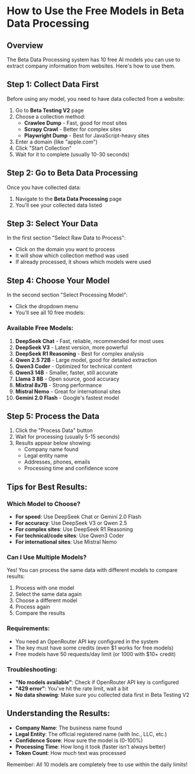 # How to Use the Free Models in Beta Data Processing

## Overview
The Beta Data Processing system has 10 free AI models you can use to extract company information from websites. Here's how to use them.

## Step 1: Collect Data First
Before using any model, you need to have data collected from a website:

1. Go to **Beta Testing V2** page
2. Choose a collection method:
   - **Crawlee Dump** - Fast, good for most sites
   - **Scrapy Crawl** - Better for complex sites
   - **Playwright Dump** - Best for JavaScript-heavy sites
3. Enter a domain (like "apple.com")
4. Click "Start Collection"
5. Wait for it to complete (usually 10-30 seconds)

## Step 2: Go to Beta Data Processing
Once you have collected data:

1. Navigate to the **Beta Data Processing** page
2. You'll see your collected data listed

## Step 3: Select Your Data
In the first section "Select Raw Data to Process":
- Click on the domain you want to process
- It will show which collection method was used
- If already processed, it shows which models were used

## Step 4: Choose Your Model
In the second section "Select Processing Model":
- Click the dropdown menu
- You'll see all 10 free models:

### Available Free Models:
1. **DeepSeek Chat** - Fast, reliable, recommended for most uses
2. **DeepSeek V3** - Latest version, more powerful
3. **DeepSeek R1 Reasoning** - Best for complex analysis
4. **Qwen 2.5 72B** - Large model, good for detailed extraction
5. **Qwen3 Coder** - Optimized for technical content
6. **Qwen3 14B** - Smaller, faster, still accurate
7. **Llama 3 8B** - Open source, good accuracy
8. **Mixtral 8x7B** - Strong performance
9. **Mistral Nemo** - Great for international sites
10. **Gemini 2.0 Flash** - Google's fastest model

## Step 5: Process the Data
1. Click the "Process Data" button
2. Wait for processing (usually 5-15 seconds)
3. Results appear below showing:
   - Company name found
   - Legal entity name
   - Addresses, phones, emails
   - Processing time and confidence score

## Tips for Best Results:

### Which Model to Choose?
- **For speed**: Use DeepSeek Chat or Gemini 2.0 Flash
- **For accuracy**: Use DeepSeek V3 or Qwen 2.5
- **For complex sites**: Use DeepSeek R1 Reasoning
- **For technical/code sites**: Use Qwen3 Coder
- **For international sites**: Use Mistral Nemo

### Can I Use Multiple Models?
Yes! You can process the same data with different models to compare results:
1. Process with one model
2. Select the same data again
3. Choose a different model
4. Process again
5. Compare the results

### Requirements:
- You need an OpenRouter API key configured in the system
- The key must have some credits (even $1 works for free models)
- Free models have 50 requests/day limit (or 1000 with $10+ credit)

### Troubleshooting:
- **"No models available"**: Check if OpenRouter API key is configured
- **"429 error"**: You've hit the rate limit, wait a bit
- **No data showing**: Make sure you collected data first in Beta Testing V2

## Understanding the Results:
- **Company Name**: The business name found
- **Legal Entity**: The official registered name (with Inc., LLC, etc.)
- **Confidence Score**: How sure the model is (0-100%)
- **Processing Time**: How long it took (faster isn't always better)
- **Token Count**: How much text was processed

Remember: All 10 models are completely free to use within the daily limits!